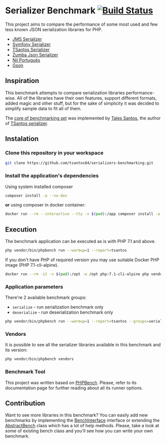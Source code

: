 # Serializer Benchmark [![Build Status](https://travis-ci.org/tsantos84/serializer-benchmark.svg?branch=master)](https://travis-ci.org/tsantos84/serializers-benchmarking)

This project aims to compare the performance of some most used and few less known JSON serialization libraries for PHP.

- [JMS Serializer](http://jmsyst.com/libs/serializer)
- [Symfony Serializer](https://symfony.com/doc/current/components/serializer.html)
- [TSantos Serializer](https://github.com/tsantos84/serializer)
- [Zumba Json Serializer](https://github.com/zumba/json-serializer)
- [Nil Portugués](https://github.com/nilportugues/php-serializer)
- [Gson](https://github.com/tebru/gson-php)

## Inspiration

This benchmark attempts to compare serialization libraries performance-wise. All of the libraries have their own features,
support different formats, added magic and other stuff, but for the sake of simplicity it was decided to simplify sample data
to fit all of them.

The [core of benchmarking set](https://github.com/tsantos84/serializers-benchmarking) was implemented by [Tales Santos](https://github.com/tsantos84), the author of
[TSantos serializer](https://github.com/tsantos84/serializer).

## Instalation

### Clone this repository in your workspace

```bash
git clone https://github.com/tsantos84/serializers-benchmarking.git
```

### Install the application's dependencies

Using system installed composer

```bash
composer install -a --no-dev
```

**or** using composer in docker container:

```bash
docker run --rm --interactive --tty -v $(pwd):/app composer install -a --no-dev
```

## Execution

The benchmark application can be executed as is with PHP 7.1 and above.

```bash
php vendor/bin/phpbench run --warmup=1 --report=tsantos
```

If you don't have PHP of required version you may use suitable Docker PHP image (PHP 7.1-cli-alpine).

```bash
docker run --rm -it -v $(pwd):/opt -w /opt php:7.1-cli-alpine php vendor/bin/phpbench run --warmup=1 --report=tsantos --group=serialize
```

### Application parameters

There're 2 available benchmark groups:
  - `serialize` - run serialization benchmark only
  - `deserialize` - run deserialization benchmark only

```bash
php vendor/bin/phpbench run --warmup=1 --report=tsantos --groups=serialize
```
### Vendors

It is possible to see all the serializer libraries available in this benchmark and its version:

```bash
php vendor/bin/phpbench vendors
```

### Benchmark Tool

This project was written based on [PHPBench](http://phpbench.readthedocs.io/en/latest/index.html). Please,
refer to its documentation page for further reading about all its runner options.

## Contribution

Want to see more libraries in this benchmark? You can easily add new benchmarks by implementing the 
[BenchInterface](https://github.com/tsantos84/serializer-benchmark/blob/master/src/BenchInterface.php) interface 
or extending the [AbstractBench](https://github.com/tsantos84/serializer-benchmark/blob/master/src/AbstractBench.php)
class which has a lot of help methods. Please, take a look at some of existing bench class and you'll see how you can 
write your own benchmark. 
